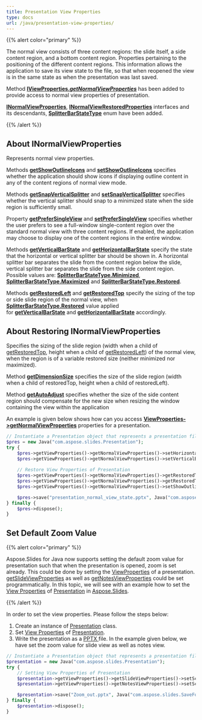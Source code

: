 ```yaml
---
title: Presentation View Properties
type: docs
url: /java/presentation-view-properties/
---
```


{{% alert color="primary" %}} 

The normal view consists of three content regions: the slide itself, a side content region, and a bottom content region. Properties pertaining to the positioning of the different content regions. This information allows the application to save its view state to the file, so that when reopened the view is in the same state as when the presentation was last saved.

Method [**IViewProperties.*getNormalViewProperties***](https://apireference.aspose.com/java/slides/com.aspose.slides/IViewProperties#getNormalViewProperties--) has been added to provide access to normal view properties of presentation. 

[**INormalViewProperties**](https://apireference.aspose.com/java/slides/com.aspose.slides/INormalViewProperties), [**INormalViewRestoredProperties**](https://apireference.aspose.com/java/slides/com.aspose.slides/INormalViewRestoredProperties) interfaces and its descendants, [**SplitterBarStateType**](https://apireference.aspose.com/java/slides/com.aspose.slides/SplitterBarStateType) enum have been added.

{{% /alert %}} 


## **About INormalViewProperties** #
Represents normal view properties.

Methods [**getShowOutlineIcons**](https://apireference.aspose.com/slides/java/com.aspose.slides/INormalViewProperties#getShowOutlineIcons--) and [**setShowOutlineIcons**](https://apireference.aspose.com/slides/java/com.aspose.slides/INormalViewProperties#setShowOutlineIcons-boolean-) specifies whether the application should show icons if displaying outline content in any of the content regions of normal view mode.

Methods [**getSnapVerticalSplitter**](https://apireference.aspose.com/slides/java/com.aspose.slides/INormalViewProperties#getSnapVerticalSplitter--) and [**setSnapVerticalSplitter**](https://apireference.aspose.com/slides/java/com.aspose.slides/INormalViewProperties#setSnapVerticalSplitter-boolean-) specifies whether the vertical splitter should snap to a minimized state when the side region is sufficiently small.

Property [**getPreferSingleView**](https://apireference.aspose.com/slides/java/com.aspose.slides/INormalViewProperties#getPreferSingleView--) and [**setPreferSingleView**](https://apireference.aspose.com/slides/java/com.aspose.slides/INormalViewProperties#setPreferSingleView-boolean-) specifies whether the user prefers to see a full-window single-content region over the standard normal view with three content regions. If enabled, the application may choose to display one of the content regions in the entire window.

Methods [**getVerticalBarState**](https://apireference.aspose.com/slides/java/com.aspose.slides/INormalViewProperties#getVerticalBarState--) and [**getHorizontalBarState**](https://apireference.aspose.com/slides/java/com.aspose.slides/INormalViewProperties#getHorizontalBarState--) specify the state that the horizontal or vertical splitter bar should be shown in. A horizontal splitter bar separates the slide from the content region below the slide, vertical splitter bar separates the slide from the side content region. Possible values are: [**SplitterBarStateType.Minimized**](https://apireference.aspose.com/slides/java/com.aspose.slides/SplitterBarStateType#Minimized), [**SplitterBarStateType.Maximized**](https://apireference.aspose.com/slides/java/com.aspose.slides/SplitterBarStateType#Maximized) and [**SplitterBarStateType.Restored**](https://apireference.aspose.com/slides/java/com.aspose.slides/SplitterBarStateType#Restored).

Methods [**getRestoredLeft**](https://apireference.aspose.com/slides/java/com.aspose.slides/INormalViewProperties#getRestoredLeft--) and [**getRestoredTop**](https://apireference.aspose.com/slides/java/com.aspose.slides/INormalViewProperties#getRestoredTop--) specify the sizing of the top or side slide region of the normal view, when [**SplitterBarStateType.Restored**](https://apireference.aspose.com/slides/java/com.aspose.slides/SplitterBarStateType#Restored) value applied for [**getVerticalBarState**](https://apireference.aspose.com/slides/java/com.aspose.slides/INormalViewProperties#getVerticalBarState--) and [**getHorizontalBarState**](https://apireference.aspose.com/slides/java/com.aspose.slides/INormalViewProperties#getHorizontalBarState--) accordingly.


## **About Restoring INormalViewProperties** 
Specifies the sizing of the slide region (width when a child of [getRestoredTop](https://apireference.aspose.com/slides/java/com.aspose.slides/INormalViewProperties#getRestoredTop--), height when a child of [getRestoredLeft](https://apireference.aspose.com/slides/java/com.aspose.slides/INormalViewProperties#getRestoredLeft--)) of the normal view, when the region is of a variable restored size (neither minimized nor maximized). 

Method [**getDimensionSize**](https://apireference.aspose.com/slides/java/com.aspose.slides/INormalViewRestoredProperties#getDimensionSize--) specifies the size of the slide region (width when a child of restoredTop, height when a child of restoredLeft).

Method [**getAutoAdjust**](https://apireference.aspose.com/slides/java/com.aspose.slides/INormalViewRestoredProperties#getAutoAdjust--) specifies whether the size of the side content region should compensate for the new size when resizing the window containing the view within the application

An example is given below shows how can you access [**ViewProperties->getNormalViewProperties**](https://apireference.aspose.com/slides/java/com.aspose.slides/ViewProperties#getNormalViewProperties--) properties for a presentation.

```php
// Instantiate a Presentation object that represents a presentation file
$pres = new Java("com.aspose.slides.Presentation");
try {
    $pres->getViewProperties()->getNormalViewProperties()->setHorizontalBarState(SplitterBarStateType.Restored);
    $pres->getViewProperties()->getNormalViewProperties()->setVerticalBarState(SplitterBarStateType.Maximized);
    
    // Restore View Properties of Presentation
    $pres->getViewProperties()->getNormalViewProperties()->getRestoredTop()->setAutoAdjust(true);
    $pres->getViewProperties()->getNormalViewProperties()->getRestoredTop()->setDimensionSize(80);
    $pres->getViewProperties()->getNormalViewProperties()->setShowOutlineIcons(true);

    $pres->save("presentation_normal_view_state.pptx", Java("com.aspose.slides.SaveFormat")->Pptx);
} finally {
    $pres->dispose();
}
```

## **Set Default Zoom Value**
{{% alert color="primary" %}} 

Aspose.Slides for Java now supports setting the default zoom value for presentation such that when the presentation is opened, zoom is set already. This could be done by setting the [ViewProperties](https://apireference.aspose.com/java/slides/com.aspose.slides/ViewProperties) of a presentation. [getSlideViewProperties](https://apireference.aspose.com/slides/java/com.aspose.slides/ViewProperties#getSlideViewProperties--) as well as [getNotesViewProperties](https://apireference.aspose.com/slides/java/com.aspose.slides/ViewProperties#getNotesViewProperties--) could be set programmatically. In this topic, we will see with an example how to set the [View Properties](https://apireference.aspose.com/slides/java/com.aspose.slides/ViewProperties) of [Presentation](https://apireference.aspose.com/java/slides/com.aspose.slides/presentation) in [Aspose.Slides](https://docs.aspose.com/slides/).

{{% /alert %}} 

In order to set the view properties. Please follow the steps below:

1. Create an instance of [Presentation](https://apireference.aspose.com/java/slides/com.aspose.slides/presentation) class.
1. Set [View Properties](https://apireference.aspose.com/slides/java/com.aspose.slides/ViewProperties) of [Presentation](https://apireference.aspose.com/java/slides/com.aspose.slides/presentation).
1. Write the presentation as a [PPTX ](https://wiki.fileformat.com/presentation/pptx/)file.
   In the example given below, we have set the zoom value for slide view as well as notes view.

```php
// Instantiate a Presentation object that represents a presentation file
$presentation = new Java("com.aspose.slides.Presentation");
try {
    // Setting View Properties of Presentation
    $presentation->getViewProperties()->getSlideViewProperties()->setScale(100); // Zoom value in percentages for slide view
    $presentation->getViewProperties()->getNotesViewProperties()->setScale(100); // Zoom value in percentages for notes view 

    $presentation->save("Zoom_out.pptx", Java("com.aspose.slides.SaveFormat")->Pptx);
} finally {
    $presentation->dispose();
}
```